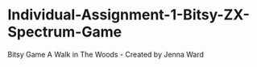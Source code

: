 # Individual-Assignment-1-Bitsy-ZX-Spectrum-Game
Bitsy Game
A Walk in The Woods - Created by Jenna Ward
